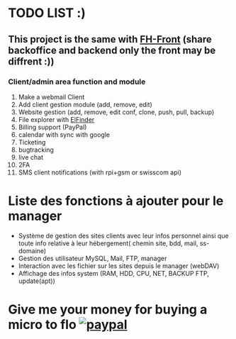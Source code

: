 # TODO LIST :)

## This project is the same with [FH-Front](https://github.com/com-on-real/FH-Front) (share backoffice and backend only the front may be diffrent :))

### Client/admin area function and module

1. Make a webmail Client
2. Add client gestion module (add, remove, edit)
3. Website gestion (add, remove, edit conf, clone, push, pull, backup)
4. File explorer with [ElFinder](https://github.com/Studio-42/elFinder)
5. Billing support (PayPal)
6. calendar with sync with google
7. Ticketing
8. bugtracking
9. live chat
10. 2FA
11. SMS client notifications (with rpi+gsm or swisscom api)

# Liste des fonctions à ajouter pour le manager
- Système de gestion des sites clients avec leur infos personnel ainsi que toute info relative à leur hébergement( chemin site, bdd, mail, ss-domaine)
- Gestion des utilisateur MySQL, Mail, FTP, manager
- Interaction avec les fichier sur les sites depuis le manager (webDAV)
- Affichage des infos system (RAM, HDD, CPU, NET, BACKUP FTP, update(apt))

# Give me your money for buying a micro to flo [![paypal](https://www.paypalobjects.com/en_US/i/btn/btn_donateCC_LG.gif)](https://paypal.me/ysavary)
